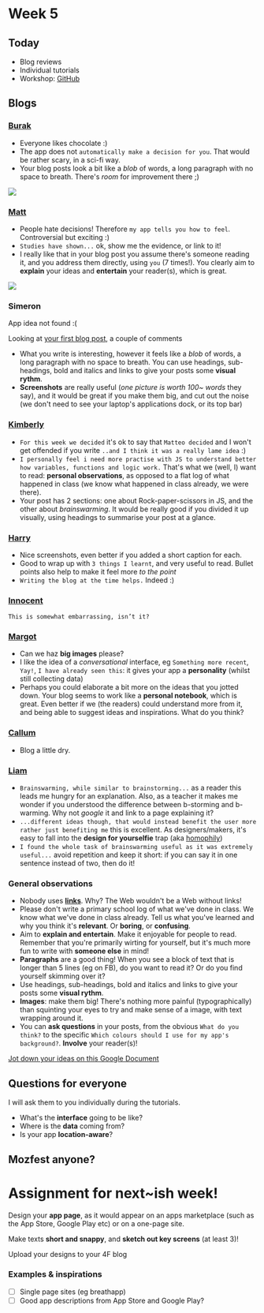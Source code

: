 # Week 5

## Today

* Blog reviews
* Individual tutorials 
* Workshop: [GitHub](https://github.com/)


## Blogs

### [Burak](http://www.fourthfloor.me/blogs/bozdemir/2014/10/22/my-app-idea/)

* Everyone likes chocolate :)
* The app does not `automatically make a decision for you`. That would be rather scary, in a sci-fi way.
* Your blog posts look a bit like a *blob* of words, a long paragraph with no space to breath. There's *room* for improvement there ;)

![](http://www.fourthfloor.me/blogs/bozdemir/files/2014/10/photoo-1024x768.jpg)


### [Matt](http://www.fourthfloor.me/blogs/mstarr/2014/10/22/decision-app-idea/)

* People hate decisions! Therefore `my app tells you how to feel`. Controversial but exciting :)
* `Studies have shown...` ok, show me the evidence, or link to it!
* I really like that in your blog post you assume there's someone reading it, and you address them directly, using `you` (7 times!). You clearly aim to **explain** your ideas and **entertain** your reader(s), which is great. 

![](http://www.fourthfloor.me/blogs/mstarr/files/2014/10/Photo-on-09-10-2014-at-12.06-1024x682.jpg)


### Simeron

App idea not found :(

Looking at [your first blog post](http://www.fourthfloor.me/blogs/staak/2014/10/16/week-1-decision-app-web14203/), a couple of comments

* What you write is interesting, however it feels like a *blob* of words, a long paragraph with no space to breath. You can use headings, sub-headings, bold and italics and links to give your posts some **visual rythm**.
* **Screenshots** are really useful (*one picture is worth 100~ words* they say), and it would be great if you make them big, and cut out the noise (we don't need to see your laptop's applications dock, or its top bar)


### [Kimberly](http://www.fourthfloor.me/blogs/ksalazar/2014/10/21/week-2-dynamic-web/)

* `For this week we decided` it's ok to say that `Matteo decided` and I won't get offended if you write `..and I think it was a really lame idea` :)
* `I personally feel i need more practise with JS to understand better how variables, functions and logic work.` That's what we (well, I) want to read: **personal observations**, as opposed to a flat log of what happened in class (we know what happened in class already, we were there).
* Your post has 2 sections: one about Rock-paper-scissors in JS, and the other about *brainswarming*. It would be really good if you divided it up visually, using headings to summarise your post at a glance.


### [Harry](http://www.fourthfloor.me/blogs/hfoster/2014/10/22/week-1/)

* Nice screenshots, even better if you added a short caption for each. 
* Good to wrap up with `3 things I learnt`, and very useful to read. Bullet points also help to make it feel more *to the point*
* `Writing the blog at the time helps.` Indeed :)


### [Innocent](http://www.fourthfloor.me/blogs/iSekajja/category/web14203/)

`This is somewhat embarrassing, isn’t it?`


### [Margot](http://www.fourthfloor.me/blogs/mmercier/2014/10/23/app-idea-wtf-should-i-watch-now/) 

* Can we haz **big images** please?
* I like the idea of a *conversational* interface, eg `Something more recent`, `Yay!`, `I have already seen this`: it gives your app a **personality** (whilst still collecting data)
* Perhaps you could elaborate a bit more on the ideas that you jotted down. Your blog seems to work like a **personal notebook**, which is great. Even better if we (the readers) could understand more from it, and being able to suggest ideas and inspirations. What do you think?


### [Callum](http://www.fourthfloor.me/blogs/cholland/2014/10/16/dynamic-web-week-3/)

* Blog a little dry. 


### [Liam](http://www.fourthfloor.me/blogs/lparker/2014/10/23/brainswarming-and-app-ideas/)

* `Brainswarming, while similar to brainstorming...` as a reader this leads me hungry for an explanation. Also, as a teacher it makes me wonder if you understood the difference between b-storming and b-warming. Why not *google* it and link to a page explaining it?
* `...different ideas though, that would instead benefit the user more rather just benefiting me` this is excellent. As designers/makers, it's easy to fall into the **design for yourselfie** trap (aka [homophily](http://en.wikipedia.org/wiki/Homophily)) 
* `I found the whole task of brainswarming useful as it was extremely useful...` avoid repetition and keep it short: if you can say it in one sentence instead of two, then do it!


### General observations

* Nobody uses **[links](http://en.wikipedia.org/wiki/Hyperlink)**. Why? The Web wouldn't be a Web without links!
* Please don't write a primary school log of what we've done in class. We know what we've done in class already. Tell us what you've learned and why you think it's **relevant**. Or **boring**, or **confusing**.
* Aim to **explain and entertain**. Make it enjoyable for people to read. Remember that you're primarily wirting for yourself, but it's much more fun to write with **someone else** in mind!
* **Paragraphs** are a good thing! When you see a block of text that is longer than 5 lines (eg on FB), do you want to read it? Or do you find yourself skimming over it?  
* Use headings, sub-headings, bold and italics and links to give your posts some **visual rythm**. 
* **Images**: make them big! There's nothing more painful (typographically) than squinting your eyes to try and make sense of a image, with text wrapping around it.
* You can **ask questions** in your posts, from the obvious `What do you think?` to the specific `Which colours should I use for my app's background?`. **Involve** your reader(s)! 



[Jot down your ideas on this Google Document](http://bit.ly/web14203-app-ideas)

## Questions for everyone

I will ask them to you individually during the tutorials.

* What's the **interface** going to be like?
* Where is the **data** coming from? 
* Is your app **location-aware**?


## Mozfest anyone?




# Assignment for next~ish week!

Design your **app page**, as it would appear on an apps marketplace (such as the App Store, Google Play etc) or on a one-page site. 

Make texts **short and snappy**, and **sketch out key screens** (at least 3)!

Upload your designs to your 4F blog

### Examples & inspirations

- [ ] Single page sites (eg breathapp)
- [ ] Good app descriptions from App Store and Google Play?